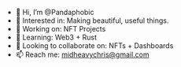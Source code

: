 - 👋 Hi, I’m @Pandaphobic
- 👀 Interested in: Making beautiful, useful things.
- 🔨 Working on: NFT Projects
- 🌱 Learning: Web3 + Rust
- 💞️ Looking to collaborate on: NFTs + Dashboards
- 📫 Reach me: midheavychris@gmail.com
